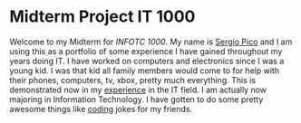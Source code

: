 # Midterm Project IT 1000

  Welcome to my Midterm for _*INFOTC 1000*_. My name is [Sergio Pico](Aboutme.md) and I am using this as a portfolio of some experience I have gained throughout my years doing IT.  I have worked on computers and electronics since I was a young kid. I was that kid all family members would come to for help with their phones, computers, tv, xbox, pretty much everything. This is demonstrated now in my [experience](experience.md) in the IT field. I am actually now majoring in Information Technology. I have gotten to do some pretty awesome things like [coding](pythonexperience.md) jokes for my friends. 







